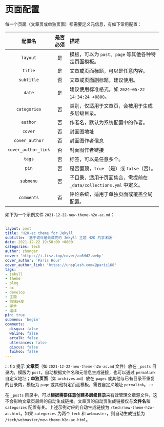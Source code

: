 # 页面配置

每一个页面（文章页或单独页面）都需要定义元信息，有如下常用配置：

| 配置名 | 是否必须 | 描述 |
| :--: | :--: | :-- |
| `layout` | 是 | 模板，可以为 `post`、`page` 等其他各种特定页面模板。 |
| `title` | 是 | 文章或页面标题，可以是任意内容。 |
| `subtitle` | 否 | 文章或页面副标题，建议使用。 |
| `date` | 是 | 建议使用标准格式，如 `2024-05-22 14:34:24 +0800`。 |
| `categories` | 否 | 类别，仅适用于文章页，会被用于生成多层级目录。 |
| `author` | 否 | 作者名，默认为系统配置中的作者。 |
| `cover` | 否 | 封面图地址 |
| `cover_author` | 否 | 封面图作者信息 |
| `cover_author_link` | 否 | 封面图作者链接 |
| `tags` | 否 | 标签，可以是任意多个。 |
| `pin` | 否 | 是否置顶，`true` （是）或 `false`（否）。 |
| `submenu` | 否 | 子目录，适用于页面集合，需提前在 `_data/collections.yml` 中定义。 |
| `comments` | 否 | 评论系统，适用于单独页面或覆盖全局配置。 |

如下为一个示例文件 `2021-12-22-new-theme-h2o-ac.md`：

```yaml
---
layout: post
title: 'H2O-ac theme for Jekyll'
subtitle: '基于或许是最漂亮的 Jekyll 主题 H2O 的学术版'
date: 2021-12-22 19:50:00 +0800
categories: tech
author: zhonger
cover: 'https://i.lisz.top/cover/ao6Hd2.webp'
cover_author: 'Paris Hour'
cover_author_link: 'https://unsplash.com/@paris168'
tags: 
- jekyll 
- theme 
- blog 
- ac 
- develop 
- 主题 
- 前端开发 
- 学术 
- 运维
pin: true
submenu: 'begin'
comments:
  disqus: false
  waline: false
  artalk: false
  utterances: false
  giscus: false
  twikoo: false
---
```

::: tip 提示
**文章页**（如 `2021-12-22-new-theme-h2o-ac.md` 文件）放在 `_posts` 目录内，模版为 `post`，自动根据文件名和元信息生成链接，也可以通过 `permalink` 自定义地址；**单独页面**（如 `archives.md`）放在 `pages` 或其他与已有目录不重复的目录内，模板为 `page` 或其他特定页面模板，需要自定义地址 `permalink`。
:::

在 `_posts` 目录中，可以**根据需要任意创建多层级目录**来有效管理文章源文件，这不会影响文章页最终的自动生成链接。文章页的自动页生成链接仅与**文件名**和 `categories` 配置有关。上述示例对应的自动生成链接为 `/tech/new-theme-h2o-ac.html`。如果 `categories` 为两个 `tech` 和 `webmaster`，则自动生成链接为 `/tech/webmaster/new-theme-h2o-ac.html`。

